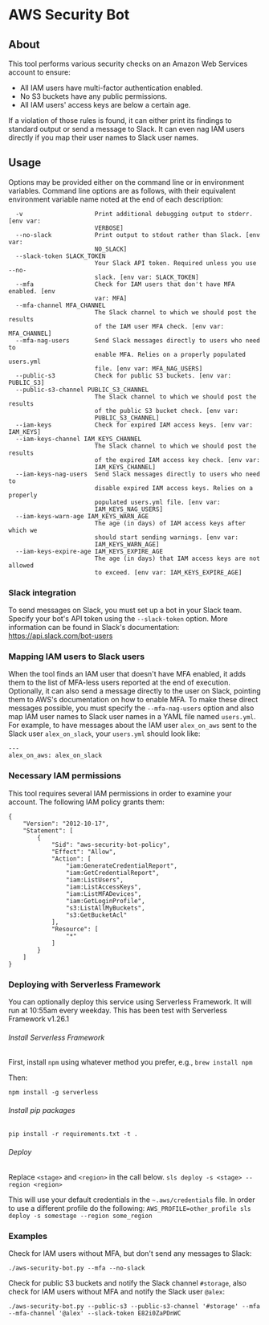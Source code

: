 # AWS Security Bot

## About

This tool performs various security checks on an Amazon Web Services account to ensure:

* All IAM users have multi-factor authentication enabled.
* No S3 buckets have any public permissions.
* All IAM users' access keys are below a certain age.

If a violation of those rules is found, it can either print its findings to standard output or send a message to Slack. It can even nag IAM users directly if you map their user names to Slack user names.

## Usage

Options may be provided either on the command line or in environment variables. Command line options are as follows, with their equivalent environment variable name noted at the end of each description:

```
  -v                    Print additional debugging output to stderr. [env var:
                        VERBOSE]
  --no-slack            Print output to stdout rather than Slack. [env var:
                        NO_SLACK]
  --slack-token SLACK_TOKEN
                        Your Slack API token. Required unless you use --no-
                        slack. [env var: SLACK_TOKEN]
  --mfa                 Check for IAM users that don't have MFA enabled. [env
                        var: MFA]
  --mfa-channel MFA_CHANNEL
                        The Slack channel to which we should post the results
                        of the IAM user MFA check. [env var: MFA_CHANNEL]
  --mfa-nag-users       Send Slack messages directly to users who need to
                        enable MFA. Relies on a properly populated users.yml
                        file. [env var: MFA_NAG_USERS]
  --public-s3           Check for public S3 buckets. [env var: PUBLIC_S3]
  --public-s3-channel PUBLIC_S3_CHANNEL
                        The Slack channel to which we should post the results
                        of the public S3 bucket check. [env var:
                        PUBLIC_S3_CHANNEL]
  --iam-keys            Check for expired IAM access keys. [env var: IAM_KEYS]
  --iam-keys-channel IAM_KEYS_CHANNEL
                        The Slack channel to which we should post the results
                        of the expired IAM access key check. [env var:
                        IAM_KEYS_CHANNEL]
  --iam-keys-nag-users  Send Slack messages directly to users who need to
                        disable expired IAM access keys. Relies on a properly
                        populated users.yml file. [env var:
                        IAM_KEYS_NAG_USERS]
  --iam-keys-warn-age IAM_KEYS_WARN_AGE
                        The age (in days) of IAM access keys after which we
                        should start sending warnings. [env var:
                        IAM_KEYS_WARN_AGE]
  --iam-keys-expire-age IAM_KEYS_EXPIRE_AGE
                        The age (in days) that IAM access keys are not allowed
                        to exceed. [env var: IAM_KEYS_EXPIRE_AGE]
```

### Slack integration

To send messages on Slack, you must set up a bot in your Slack team. Specify your bot's API token using the `--slack-token` option. More information can be found in Slack's documentation: https://api.slack.com/bot-users

### Mapping IAM users to Slack users

When the tool finds an IAM user that doesn't have MFA enabled, it adds them to the list of MFA-less users reported at the end of execution. Optionally, it can also send a message directly to the user on Slack, pointing them to AWS's documentation on how to enable MFA. To make these direct messages possible, you must specify the `--mfa-nag-users` option and also map IAM user names to Slack user names in a YAML file named `users.yml`. For example, to have messages about the IAM user `alex_on_aws` sent to the Slack user `alex_on_slack`, your `users.yml` should look like:

```
---
alex_on_aws: alex_on_slack
```

### Necessary IAM permissions

This tool requires several IAM permissions in order to examine your account. The following IAM policy grants them:

```
{
    "Version": "2012-10-17",
    "Statement": [
        {
            "Sid": "aws-security-bot-policy",
            "Effect": "Allow",
            "Action": [
                "iam:GenerateCredentialReport",
                "iam:GetCredentialReport",
                "iam:ListUsers",
                "iam:ListAccessKeys",
                "iam:ListMFADevices",
                "iam:GetLoginProfile",
                "s3:ListAllMyBuckets",
                "s3:GetBucketAcl"
            ],
            "Resource": [
                "*"
            ]
        }
    ]
}
```

### Deploying with Serverless Framework
You can optionally deploy this service using Serverless Framework. 
It will run at 10:55am every weekday. This has been test with Serverless Framework 
v1.26.1

###### Install Serverless Framework
First, install `npm` using whatever method you prefer, e.g.,
`brew install npm`

Then: 

`npm install -g serverless` 

###### Install pip packages
`pip install -r requirements.txt -t .`

###### Deploy
Replace `<stage>` and `<region>` in the call below. 
`sls deploy -s <stage> --region <region>`

This will use your default credentials in the `~.aws/credentials` file. In order
to use a different profile do the following:
`AWS_PROFILE=other_profile sls deploy -s somestage --region some_region`

### Examples

Check for IAM users without MFA, but don't send any messages to Slack:

```
./aws-security-bot.py --mfa --no-slack
```

Check for public S3 buckets and notify the Slack channel `#storage`, also check for IAM users without MFA and notify the Slack user `@alex`:

```
./aws-security-bot.py --public-s3 --public-s3-channel '#storage' --mfa --mfa-channel '@alex' --slack-token E82i0ZaPDnWC
```
